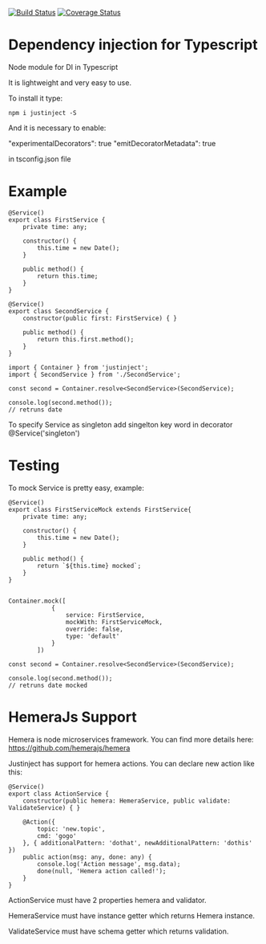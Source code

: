 [![Build Status](https://travis-ci.org/vforv/justinject.svg?branch=master)](https://travis-ci.org/vforv/justinject)
[![Coverage Status](https://coveralls.io/repos/github/vforv/justinject/badge.svg?branch=master)](https://coveralls.io/github/vforv/justinject?branch=master)

# Dependency injection for Typescript

Node module for DI in Typescript

It is lightweight and very easy to use.

To install it type:

```npm i justinject -S```

And it is necessary to enable:

"experimentalDecorators": true
"emitDecoratorMetadata": true

in tsconfig.json file

# Example

```
@Service()
export class FirstService {
    private time: any;

    constructor() {
        this.time = new Date();
    }

    public method() {
        return this.time;
    }
}

@Service()
export class SecondService {
    constructor(public first: FirstService) { }
    
    public method() {
        return this.first.method();
    }
}

import { Container } from 'justinject';
import { SecondService } from './SecondService';

const second = Container.resolve<SecondService>(SecondService);

console.log(second.method());
// retruns date
```

To specify Service as singleton add singelton key word in decorator
@Service('singleton')

# Testing

To mock Service is pretty easy, example:

```
@Service()
export class FirstServiceMock extends FirstService{
    private time: any;

    constructor() {
        this.time = new Date();
    }

    public method() {
        return `${this.time} mocked`;
    }
}


Container.mock([
            {
                service: FirstService,
                mockWith: FirstServiceMock,
                override: false,
                type: 'default'
            }
        ])

const second = Container.resolve<SecondService>(SecondService);

console.log(second.method());
// retruns date mocked
```

# HemeraJs Support

Hemera is node microservices framework. You can find more details here:
https://github.com/hemerajs/hemera

Justinject has support for hemera actions. You can declare new action like this:

```
@Service()
export class ActionService {
    constructor(public hemera: HemeraService, public validate: ValidateService) { }

    @Action({
        topic: 'new.topic',
        cmd: 'gogo'
    }, { additionalPattern: 'dothat', newAdditionalPattern: 'dothis' })
    public action(msg: any, done: any) {
        console.log('Action message', msg.data);
        done(null, 'Hemera action called!');
    }
}
```

ActionService must have 2 properties hemera and validator.

HemeraService must have instance getter which returns Hemera instance.

ValidateService must have schema getter which returns validation.
